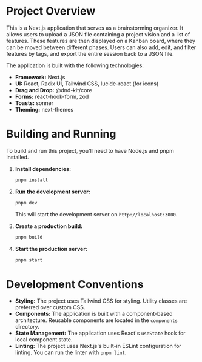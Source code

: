 # Project Overview

This is a Next.js application that serves as a brainstorming organizer. It allows users to upload a JSON file containing a project vision and a list of features. These features are then displayed on a Kanban board, where they can be moved between different phases. Users can also add, edit, and filter features by tags, and export the entire session back to a JSON file.

The application is built with the following technologies:

*   **Framework:** Next.js
*   **UI:** React, Radix UI, Tailwind CSS, lucide-react (for icons)
*   **Drag and Drop:** @dnd-kit/core
*   **Forms:** react-hook-form, zod
*   **Toasts:** sonner
*   **Theming:** next-themes

# Building and Running

To build and run this project, you'll need to have Node.js and pnpm installed.

1.  **Install dependencies:**
    ```bash
    pnpm install
    ```

2.  **Run the development server:**
    ```bash
    pnpm dev
    ```
    This will start the development server on `http://localhost:3000`.

3.  **Create a production build:**
    ```bash
    pnpm build
    ```

4.  **Start the production server:**
    ```bash
    pnpm start
    ```

# Development Conventions

*   **Styling:** The project uses Tailwind CSS for styling. Utility classes are preferred over custom CSS.
*   **Components:** The application is built with a component-based architecture. Reusable components are located in the `components` directory.
*   **State Management:** The application uses React's `useState` hook for local component state.
*   **Linting:** The project uses Next.js's built-in ESLint configuration for linting. You can run the linter with `pnpm lint`.
